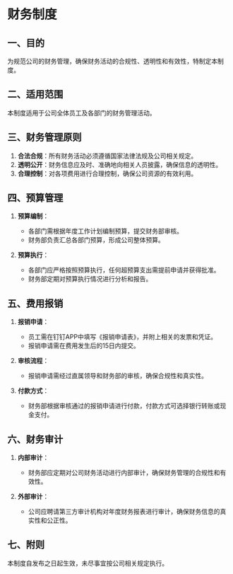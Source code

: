 # 财务制度

## 一、目的
为规范公司的财务管理，确保财务活动的合规性、透明性和有效性，特制定本制度。

## 二、适用范围
本制度适用于公司全体员工及各部门的财务管理活动。

## 三、财务管理原则
1. **合法合规**：所有财务活动必须遵循国家法律法规及公司相关规定。
2. **透明公开**：财务信息应及时、准确地向相关人员披露，确保信息的透明性。
3. **合理控制**：对各项费用进行合理控制，确保公司资源的有效利用。

## 四、预算管理
1. **预算编制**：
   - 各部门需根据年度工作计划编制预算，提交财务部审核。
   - 财务部负责汇总各部门预算，形成公司整体预算。

2. **预算执行**：
   - 各部门应严格按照预算执行，任何超预算支出需提前申请并获得批准。
   - 财务部定期对预算执行情况进行分析和报告。

## 五、费用报销
1. **报销申请**：
   - 员工需在钉钉APP中填写《报销申请表》，并附上相关的发票和凭证。
   - 报销申请需在费用发生后的15日内提交。

2. **审核流程**：
   - 报销申请需经过直属领导和财务部的审核，确保合规性和真实性。

3. **付款方式**：
   - 财务部根据审核通过的报销申请进行付款，付款方式可选择银行转账或现金支付。

## 六、财务审计
1. **内部审计**：
   - 财务部应定期对公司财务活动进行内部审计，确保财务管理的合规性和有效性。

2. **外部审计**：
   - 公司应聘请第三方审计机构对年度财务报表进行审计，确保财务信息的真实性和公正性。

## 七、附则
本制度自发布之日起生效，未尽事宜按公司相关规定执行。 